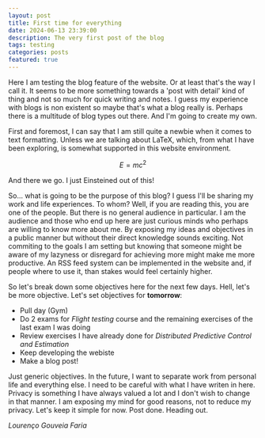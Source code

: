 ```yaml
---
layout: post
title: First time for everything
date: 2024-06-13 23:39:00
description: The very first post of the blog
tags: testing
categories: posts
featured: true
---
```


Here I am testing the blog feature of the website. Or at least that's the way I call it. It seems to be more something towards a 'post with detail' kind of thing and not so much for quick writing and notes. I guess my experience with blogs is non existent so maybe that's what a blog really is. Perhaps there is a multitude of blog types out there. And I'm going to create my own.

First and foremost, I can say that I am still quite a newbie when it comes to text formatting. Unless we are talking about LaTeX, which, from what I have been exploring, is somewhat supported in this website environment.

$$
\begin{equation*}
    E = mc^2
\end{equation*}
$$

And there we go. I just Einsteined out of this!

So... what is going to be the purpose of this blog? I guess I'll be sharing my work and life experiences. To whom? Well, if you are reading this, you are one of the people. But there is no general audience in particular. I am the audience and those who end up here are just curious minds who perhaps are willing to know more about me. By exposing my ideas and objectives in a public manner but without their direct knowledge sounds exciting. Not commiting to the goals I am setting but knowing that someone might be aware of my lazyness or disregard for achieving more might make me more productive. An RSS feed system can be implemented in the website and, if people where to use it, than stakes would feel certainly higher.

So let's break down some objectives here for the next few days. Hell, let's be more objective. Let's set objectives for **tomorrow**:

- Pull day (Gym)
- Do 2 exams for _Flight testing_ course and the remaining exercises of the last exam I was doing
- Review exercises I have already done for _Distributed Predictive Control and Estimation_
- Keep developing the webiste
- Make a blog post!

Just generic objectives. In the future, I want to separate work from personal life and everything else. I need to be careful with what I have writen in here. Privacy is something I have always valued a lot and I don't wish to change in that manner. I am exposing my mind for good reasons, not to reduce my privacy. Let's keep it simple for now. Post done. Heading out.


_Lourenço Gouveia Faria_